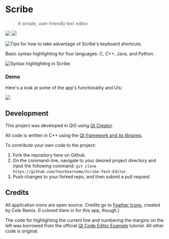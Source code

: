 # Scribe

> A simple, user-friendly text editor.

[![](https://img.shields.io/github/stars/AleksandrHovhannisyan/Scribe-Text-Editor.svg)](https://github.com/AleksandrHovhannisyan/Scribe-Text-Editor/stargazers)
[![](https://img.shields.io/badge/releases-1-green.svg)](https://github.com/AleksandrHovhannisyan/Scribe-Text-Editor/releases)

![Tips for how to take advantage of Scribe's keyboard shortcuts.](https://user-images.githubusercontent.com/19352442/75026492-0fb55f80-546b-11ea-84d4-830ef9b3102d.PNG)

Basic syntax highlighting for four languages: C, C++, Java, and Python.

![Syntax highlighting in Scribe.](https://user-images.githubusercontent.com/19352442/75026523-1f34a880-546b-11ea-866c-68d2b1286a26.PNG)

### Demo

Here's a look at some of the app's functionality and UIs:

![](https://user-images.githubusercontent.com/19352442/63651891-d902c480-c727-11e9-9e25-24ac3c767e27.gif)

## Development

This project was developed in Qt5 using [Qt Creator](https://www.qt.io/download-qt-installer?hsCtaTracking=9f6a2170-a938-42df-a8e2-a9f0b1d6cdce%7C6cb0de4f-9bb5-4778-ab02-bfb62735f3e5).

All code is written in C++ using the [Qt framework and its libraries](http://doc.qt.io/).

To contribute your own code to the project:

1. Fork the repository here on Github.
2. On the command-line, navigate to your desired project directory and input the following command: `git clone https://github.com/YourUsername/Scribe-Text-Editor`.
3. Push changes to your forked repo, and then submit a pull request.

## Credits

All application icons are open source. Credits go to [Feather Icons](https://feathericons.com/), created by Cole Bemis. (I colored them in for this app, though.)

The code for highlighting the current line and numbering the margins on the left was borrowed from the official [Qt Code Editor Example](http://doc.qt.io/qt-5/qtwidgets-widgets-codeeditor-example.html) tutorial. All other code is original.
